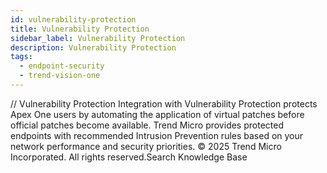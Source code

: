 ```yaml
---
id: vulnerability-protection
title: Vulnerability Protection
sidebar_label: Vulnerability Protection
description: Vulnerability Protection
tags:
  - endpoint-security
  - trend-vision-one
---
```


/*<![CDATA[*/ $('#title').html($('meta[name=map-description]').attr('content')); /*]]>*/ Vulnerability Protection Integration with Vulnerability Protection protects Apex One users by automating the application of virtual patches before official patches become available. Trend Micro provides protected endpoints with recommended Intrusion Prevention rules based on your network performance and security priorities. © 2025 Trend Micro Incorporated. All rights reserved.Search Knowledge Base